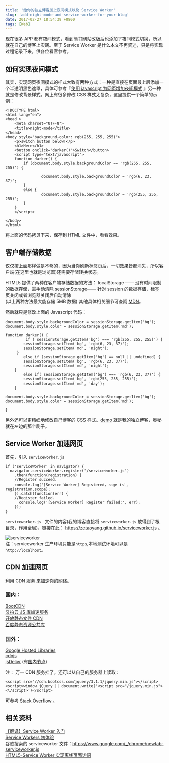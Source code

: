 ```yaml
---
title: '给你的独立博客加上夜间模式以及 Service Worker'
slug: 'add-night-mode-and-service-worker-for-your-blog'
date: 2017-02-27 18:54:39 +0800
tags: [Web]
---
```


现在很多 APP 都有夜间模式，看到简书网站改版后也添加了夜间模式切换，所以就在自己的博客上实践。至于 Service Worker 是什么本文不再赘述，只是将实现过程记录下来，供各位看官参考。

<!-- more -->

## 如何实现夜间模式

其实，实现网页夜间模式的样式大致有两种方式：一种是直接在页面最上层添加一个半透明黑色遮罩，具体可参考『[使用 javascript 为网页增加夜间模式](http://www.jb51.net/article/46223.htm) 』另一种就是修改背景样式。网上有很多修改 CSS 样式太复杂，这里提供一个简单的示例：

```
<!DOCTYPE html>
<html lang="en">
<head >
    <meta charset="UTF-8">
    <title>night-mode</title>
</head>
<body style="background-color: rgb(255, 255, 255)">
    <p>switch button below!</p>
    <h1>Here</h1>
    <button onclick="darker()">Switch</button>
    <script type="text/javascript">
    function darker() {
        if (document.body.style.backgroundColor == 'rgb(255, 255, 255)') {

                document.body.style.backgroundColor = 'rgb(6, 23, 37)';
        }
        else {
                document.body.style.backgroundColor = 'rgb(255, 255, 255)';
        }
    }
    </script>
    
</body>
</html>
```
将上面的代码拷贝下来，保存到 HTML 文件中，看看效果。


## 客户端存储数据

仅仅按上面那样做是不够的，因为当你刷新标签页后，一切效果皆都消失，所以客户端(在这里也就是浏览器)还需要存储转换状态。

HTML5 提供了两种在客户端存储数据的方法：
localStorage —— 没有时间限制的数据存储，需手动清除
sessionStorage—— 针对 session 的数据存储，标签页关闭或者浏览器关闭后自动清除  
(以上两种方法最大能存储 5MB 数据)
其他具体相关细节可查阅 [MDN](https://developer.mozilla.org/)。

然后就只是修改上面的 Javascript 代码：
```
document.body.style.backgroundColor = sessionStorage.getItem('bg');
document.body.style.color = sessionStorage.getItem('md');

function darker() {
         if ( sessionStorage.getItem('bg') === 'rgb(255, 255, 255)') {
		sessionStorage.setItem('bg', 'rgb(6, 23, 37)');
        sessionStorage.setItem('md', 'night');
     }
    	else if (sessionStorage.getItem('bg') == null || undefined) {
        sessionStorage.setItem('bg', 'rgb(6, 23, 37)');
        sessionStorage.setItem('md', 'night');  
    }
    	else if( sessionStorage.getItem('bg') === 'rgb(6, 23, 37)') {
        sessionStorage.setItem('bg', 'rgb(255, 255, 255)');
        sessionStorage.setItem('md', 'day');
    }

document.body.style.backgroundColor = sessionStorage.getItem('bg');
document.body.style.color = sessionStorage.getItem('md');

}
```



另外还可以更精细地修改自己博客的 CSS 样式。[demo](https://zetaoyang.github.io/) 就是我的独立博客，奥秘就在左边的那个刷子。



## Service Worker 加速网页

首先，引入 `serviceworker.js`

```
if ('serviceWorker' in navigator) {
  navigator.serviceWorker.register('/serviceworker.js')
    .then(function(registration) {
    //Register succeed.
    console.log('[Service Worker] Registered，rage is', registration.scope);
    }).catch(function(err) {
    //Register failed.
      console.log('[Service Worker] Register failed:', err);
    });
}
```

`serviceworker.js ` 文件的内容(我的博客直接将 `serviceworker.js` 放得到了根目录，作用全局)，链接在此： https://zetaoyang.github.io/serviceworker.js 。

![serviceworker](https://raw.githubusercontent.com/vitzy/imue/master/imgs/blog-serviceworker.png)  
注：serviceworker 生产环境只能是`https`,本地测试环境可以是`http://localhost`。

## CDN 加速网页

利用 CDN 服务 来加速你的网络。
### 国内：

[BootCDN](http://www.bootcdn.cn/)  
[又拍云 JS 库加速服务](http://jscdn.upai.com/)  
[开放静态文件 CDN](https://staticfile.org/)  
[百度静态资源公共库](http://cdn.code.baidu.com/)  

### 国外：

[Google Hosted Libraries](https://developers.google.com/speed/libraries/)  
[cdnjs](https://cdnjs.com/)   
[jsDelivr](https://www.jsdelivr.com/) (有[国内节点](https://www.jsdelivr.com/features/cdn-in-asia-and-china))  

注：
万一 CDN 服务挂了，还可以从自己的服务器上读取：
```
<script src="//cdn.bootcss.com/jquery/3.1.1/jquery.min.js"></script>
<script>window.jQuery || document.write('<script src="/jquery.min.js"><\/script>')</script>
```
可参考 [Stack Overflow](http://stackoverflow.com/questions/5257923/how-to-load-local-script-files-as-fallback-in-cases-where-cdn-are-blocked-unavai) 。

## 相关资料

[【翻译】Service Worker 入门](https://w3ctech.com/topic/866)  
[Service Workers 初体验](https://www.w3ctrain.com/2016/09/17/service-workers-note/)  
谷歌搜索的 serviceworker 文件：https://www.google.com/_/chrome/newtab-serviceworker.js  
[HTML5-Service Worker 实现离线页面访问](http://blog.csdn.net/qiqingjin/article/details/51629278)